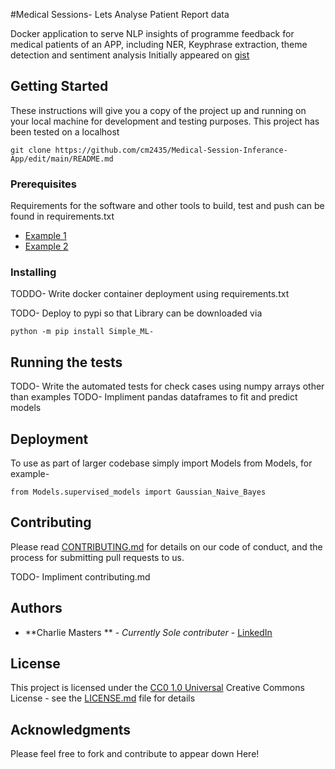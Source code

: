 #Medical Sessions- Lets Analyse Patient Report data

Docker application to serve NLP insights of programme feedback for medical patients of an APP, including NER, Keyphrase extraction, theme detection and sentiment analysis
Initially appeared on
[gist](https://github.com/cm2435)

## Getting Started

These instructions will give you a copy of the project up and running on
your local machine for development and testing purposes. This project has been 
tested on a localhost

    git clone https://github.com/cm2435/Medical-Session-Inferance-App/edit/main/README.md

### Prerequisites

Requirements for the software and other tools to build, test and push can be found in requirements.txt
- [Example 1](https://www.example.com)
- [Example 2](https://www.example.com)

### Installing

TODDO- Write docker container deployment using requirements.txt 

TODO- Deploy to pypi so that Library can be downloaded via
    
    python -m pip install Simple_ML-


## Running the tests

TODO- Write the automated tests for check cases using numpy arrays other than examples
TODO- Impliment pandas dataframes to fit and predict models


## Deployment

To use as part of larger codebase simply import Models from Models, for example- 
    
    from Models.supervised_models import Gaussian_Naive_Bayes
    

## Contributing

Please read [CONTRIBUTING.md](CONTRIBUTING.md) for details on our code
of conduct, and the process for submitting pull requests to us.

TODO- Impliment contributing.md 

## Authors

  - **Charlie Masters ** - *Currently Sole contributer* -
    [LinkedIn](https://www.linkedin.com/in/charlie-masters-a55269166/)


## License

This project is licensed under the [CC0 1.0 Universal](LICENSE.md)
Creative Commons License - see the [LICENSE.md](LICENSE.md) file for
details

## Acknowledgments

Please feel free to fork and contribute to appear down Here! 
